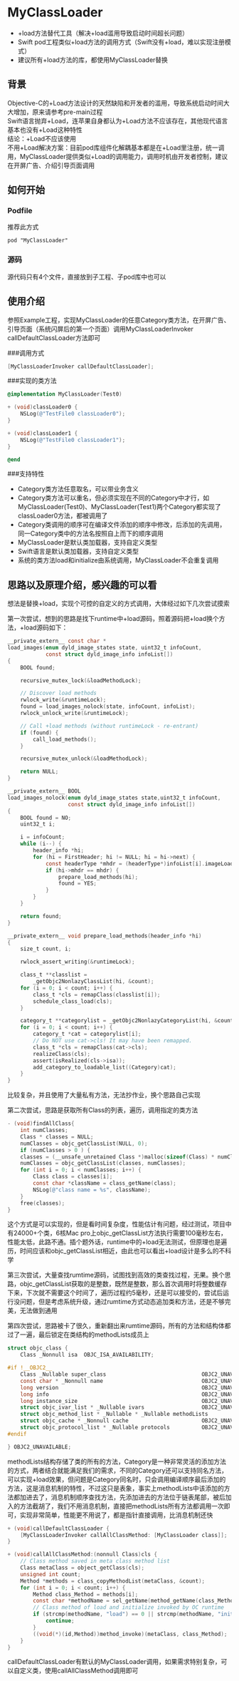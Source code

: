 # MyClassLoader
- +load方法替代工具（解决+load滥用导致启动时间超长问题）<br>
- Swift pod工程类似+load方法的调用方式（Swift没有+load，难以实现注册模式）<br>
- 建议所有+load方法的库，都使用MyClassLoader替换

## 背景
Objective-C的+Load方法设计的天然缺陷和开发者的滥用，导致系统启动时间大大增加，原来请参考pre-main过程<br>
Swift语言抛弃+Load，连苹果自身都认为+Load方法不应该存在，其他现代语言基本也没有+Load这种特性<br>
结论：+Load不应该使用<br>
不用+Load解决方案：目前pod库组件化解耦基本都是在+Load里注册，统一调用，MyClassLoader提供类似+Load的调用能力，调用时机由开发者控制，建议在开屏广告、介绍引导页面调用<br>

## 如何开始

### Podfile
推荐此方式
```
pod "MyClassLoader"
```
### 源码
源代码只有4个文件，直接放到子工程、子pod库中也可以

## 使用介绍
参照Example工程，实现MyClassLoader的任意Category类方法，在开屏广告、引导页面（系统闪屏后的第一个页面）调用MyClassLoaderInvoker callDefaultClassLoader方法即可

###调用方式
```objective-c
[MyClassLoaderInvoker callDefaultClassLoader];
```

###实现的类方法
```objective-c
@implementation MyClassLoader(Test0)

+ (void)classLoader0 {
    NSLog(@"TestFile0 classLoader0");
}

+ (void)classLoader1 {
    NSLog(@"TestFile0 classLoader1");
}

@end
```

###支持特性
- Category类方法任意取名，可以带业务含义
- Category类方法可以重名，但必须实现在不同的Category中才行，如MyClassLoader(Test0)、MyClassLoader(Test1)两个Category都实现了classLoader0方法，都被调用了
- Category类调用的顺序可在编译文件添加的顺序中修改，后添加的先调用，同一Category类中的方法名按照自上而下的顺序调用
- MyClassLoader是默认类加载器，支持自定义类型
- Swift语言是默认类加载器，支持自定义类型
- 系统的类方法load和initialize由系统调用，MyClassLoader不会重复调用

## 思路以及原理介绍，感兴趣的可以看
想法是替换+load，实现个可控的自定义的方式调用，大体经过如下几次尝试摸索

第一次尝试，想到的思路是找下runtime中+load源码，照着源码把+load换个方法，+load源码如下：

```objective-c
__private_extern__ const char *
load_images(enum dyld_image_states state, uint32_t infoCount,
            const struct dyld_image_info infoList[])
{
    BOOL found;

    recursive_mutex_lock(&loadMethodLock);

    // Discover load methods
    rwlock_write(&runtimeLock);
    found = load_images_nolock(state, infoCount, infoList);
    rwlock_unlock_write(&runtimeLock);

    // Call +load methods (without runtimeLock - re-entrant)
    if (found) {
        call_load_methods();
    }

    recursive_mutex_unlock(&loadMethodLock);

    return NULL;
}
```
```objective-c
__private_extern__ BOOL 
load_images_nolock(enum dyld_image_states state,uint32_t infoCount,
                   const struct dyld_image_info infoList[])
{
    BOOL found = NO;
    uint32_t i;

    i = infoCount;
    while (i--) {
        header_info *hi;
        for (hi = FirstHeader; hi != NULL; hi = hi->next) {
            const headerType *mhdr = (headerType*)infoList[i].imageLoadAddress;
            if (hi->mhdr == mhdr) {
                prepare_load_methods(hi);
                found = YES;
            }
        }
    }

    return found;
}
```
```objective-c
__private_extern__ void prepare_load_methods(header_info *hi)
{
    size_t count, i;

    rwlock_assert_writing(&runtimeLock);

    class_t **classlist = 
        _getObjc2NonlazyClassList(hi, &count);
    for (i = 0; i < count; i++) {
        class_t *cls = remapClass(classlist[i]);
        schedule_class_load(cls);
    }

    category_t **categorylist = _getObjc2NonlazyCategoryList(hi, &count);
    for (i = 0; i < count; i++) {
        category_t *cat = categorylist[i];
        // Do NOT use cat->cls! It may have been remapped.
        class_t *cls = remapClass(cat->cls);
        realizeClass(cls);
        assert(isRealized(cls->isa));
        add_category_to_loadable_list((Category)cat);
    }
}
```
比较复杂，并且使用了大量私有方法，无法抄作业，换个思路自己实现

第二次尝试，思路是获取所有Class的列表，遍历，调用指定的类方法

```objective-c
- (void)findAllClass{
	int numClasses;
    Class * classes = NULL;
	numClasses = objc_getClassList(NULL, 0);
	if (numClasses > 0 ) {
	classes = (__unsafe_unretained Class *)malloc(sizeof(Class) * numClasses);
	numClasses = objc_getClassList(classes, numClasses);
	for (int i = 0; i < numClasses; i++) {
		Class class = classes[i];
		const char *className = class_getName(class);
		NSLog(@"class name = %s", className);
	}
	free(classes);
}
```
这个方式是可以实现的，但是看时间复杂度，性能估计有问题，经过测试，项目中有24000+个类，6核Mac pro上objc_getClassList方法执行需要100毫秒左右，性能太低，此路不通。插个题外话，runtime中的+load无法测试，但原理也是遍历，时间应该和objc_getClassList相近，由此也可以看出+load设计是多么的不科学

第三次尝试，大量查找rumtime源码，试图找到高效的类查找过程，无果。换个思路，objc_getClassList获取的是整数，既然是整数，那么首次调用时将整数缓存下来，下次就不需要这个时间了，遍历过程约5毫秒，还是可以接受的，尝试后运行没问题，但是考虑系统升级，通过rumtime方式动态追加类和方法，还是不够完美，无法做到通用

第四次尝试，思路被卡了很久，重新翻出来rumtime源码，所有的方法和结构体都过了一遍，最后锁定在类结构的methodLists成员上

```objective-c
struct objc_class {
    Class _Nonnull isa  OBJC_ISA_AVAILABILITY;

#if !__OBJC2__
    Class _Nullable super_class                              OBJC2_UNAVAILABLE;
    const char * _Nonnull name                               OBJC2_UNAVAILABLE;
    long version                                             OBJC2_UNAVAILABLE;
    long info                                                OBJC2_UNAVAILABLE;
    long instance_size                                       OBJC2_UNAVAILABLE;
    struct objc_ivar_list * _Nullable ivars                  OBJC2_UNAVAILABLE;
    struct objc_method_list * _Nullable * _Nullable methodLists                    OBJC2_UNAVAILABLE;
    struct objc_cache * _Nonnull cache                       OBJC2_UNAVAILABLE;
    struct objc_protocol_list * _Nullable protocols          OBJC2_UNAVAILABLE;
#endif

} OBJC2_UNAVAILABLE;
```

methodLists结构存储了类的所有的方法，Category是一种非常灵活的添加方法的方式，两者结合就能满足我们的需求，不同的Category还可以支持同名方法，可以实现+load效果，但问题是Category同名时，只会调用编译顺序最后添加的方法，这是消息机制的特性，不过这只是表象，事实上methodLists中该添加的方法都加进去了，消息机制顺序查找方法，先添加进去的方法位于链表尾部，被后加入的方法截胡了，我们不用消息机制，直接把methodLists所有方法都调用一次即可，实现非常简单，性能更不用说了，都是指针直接调用，比消息机制还快

```objective-c
+ (void)callDefaultClassLoader {
    [MyClassLoaderInvoker callAllClassMethod: [MyClassLoader class]];
}

+ (void)callAllClassMethod:(nonnull Class)cls {
    // Class method saved in meta class method list
    Class metaClass = object_getClass(cls);
    unsigned int count;
    Method *methods = class_copyMethodList(metaClass, &count);
    for (int i = 0; i < count; i++) {
        Method class_Method = methods[i];
        const char *methodName = sel_getName(method_getName(class_Method));
        // Class method of load and initialize invoked by OC runtime
        if (strcmp(methodName, "load") == 0 || strcmp(methodName, "initialize") == 0) {
            continue;
        }
        ((void(*)(id,Method))method_invoke)(metaClass, class_Method);
    }
}
```

callDefaultClassLoader有默认的MyClassLoader调用，如果需求特别复杂，可以自定义类，使用callAllClassMethod调用即可